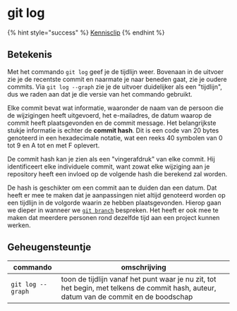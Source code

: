 # git log

{% hint style="success" %}
[Kennisclip](https://ap.cloud.panopto.eu/Panopto/Pages/Viewer.aspx?id=b8ecd71f-c612-4940-bbd0-ad9e0084a817)
{% endhint %}

## Betekenis

Met het commando `git log` geef je de tijdlijn weer. Bovenaan in de uitvoer zie je de recentste commit en naarmate je naar beneden gaat, zie je oudere commits. Via `git log --graph` zie je de uitvoer duidelijker als een "tijdlijn", dus we raden aan dat je die versie van het commando gebruikt.

Elke commit bevat wat informatie, waaronder de naam van de persoon die de wijzigingen heeft uitgevoerd, het e-mailadres, de datum waarop de commit heeft plaatsgevonden en de commit message. Het belangrijkste stukje informatie is echter de **commit hash**. Dit is een code van 20 bytes genoteerd in een hexadecimale notatie, wat een reeks 40 symbolen van 0 tot 9 en A tot en met F oplevert.

De commit hash kan je zien als een "vingerafdruk" van elke commit. Hij identificeert elke individuele commit, want zowat elke wijziging aan je repository heeft een invloed op de volgende hash die berekend zal worden.

De hash is geschikter om een commit aan te duiden dan een datum. Dat heeft er mee te maken dat je aanpassingen niet altijd genoteerd worden op een tijdlijn in de volgorde waarin ze hebben plaatsgevonden. Hierop gaan we dieper in wanneer we [`git branch`](git-branch.md) bespreken. Het heeft er ook mee te maken dat meerdere personen rond dezelfde tijd aan een project kunnen werken.

## Geheugensteuntje

| commando          | omschrijving                                                                                                                           |
| ----------------- | -------------------------------------------------------------------------------------------------------------------------------------- |
| `git log --graph` | toon de tijdlijn vanaf het punt waar je nu zit, tot het begin, met telkens de commit hash, auteur, datum van de commit en de boodschap |
